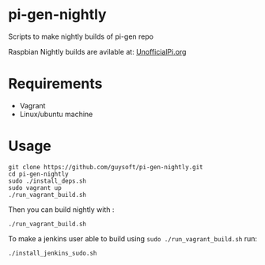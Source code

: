 # pi-gen-nightly
Scripts to make nightly builds of pi-gen repo

Raspbian Nightly builds are avilable at: [UnofficialPi.org](http://unofficialpi.org/Distros/raspbian-nightly/)

# Requirements
* Vagrant
* Linux/ubuntu machine

# Usage
```
git clone https://github.com/guysoft/pi-gen-nightly.git
cd pi-gen-nightly
sudo ./install_deps.sh
sudo vagrant up
./run_vagrant_build.sh
```
Then you can build nightly with :
```
./run_vagrant_build.sh
```
To make a jenkins user able to build using ``sudo ./run_vagrant_build.sh`` run:
```
./install_jenkins_sudo.sh
```
